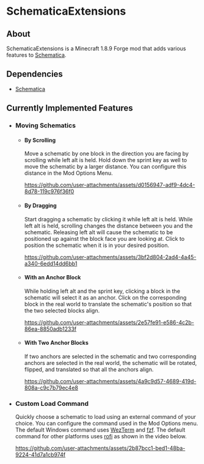# SchematicaExtensions
## About
SchematicaExtensions is a Minecraft 1.8.9 Forge mod that adds various features to [Schematica](https://github.com/Lunatrius/Schematica).

## Dependencies
* [Schematica](https://github.com/Lunatrius/Schematica)

## Currently Implemented Features
* ### Moving Schematics
    * #### By Scrolling
        Move a schematic by one block in the direction you are facing by scrolling while left alt is held. Hold down the sprint key as well to move the schematic by a larger distance. You can configure this distance in the Mod Options Menu.

        https://github.com/user-attachments/assets/d0156947-adf9-4dc4-8d78-119c976f36f0

    * #### By Dragging
        Start dragging a schematic by clicking it while left alt is held. While left alt is held, scrolling changes the distance between you and the schematic. Releasing left alt will cause the schematic to be positioned up against the block face you are looking at. Click to position the schematic when it is in your desired position.

        https://github.com/user-attachments/assets/3bf2d804-2ad4-4a45-a340-6edd14dd6bb1

    * #### With an Anchor Block
        While holding left alt and the sprint key, clicking a block in the schematic will select it as an anchor. Click on the corresponding block in the real world to translate the schematic's position so that the two selected blocks align.

        https://github.com/user-attachments/assets/2e57fe91-e586-4c2b-86ea-8850adb1233f

    * #### With Two Anchor Blocks
        If two anchors are selected in the schematic and two corresponding anchors are selected in the real world, the schematic will be rotated, flipped, and translated so that all the anchors align.

        https://github.com/user-attachments/assets/4a9c9d57-4689-419d-808a-c9c7b79ec4e8

* ### Custom Load Command
    Quickly choose a schematic to load using an external command of your choice. You can configure the command used in the Mod Options menu. The default Windows command uses [WezTerm](https://wezterm.org/) and [fzf](https://junegunn.github.io/fzf/). The default command for other platforms uses [rofi](https://davatorium.github.io/rofi/) as shown in the video below.

    https://github.com/user-attachments/assets/2b87bcc1-bed1-48ba-9224-41d7a1cb974f
